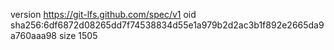 version https://git-lfs.github.com/spec/v1
oid sha256:6df6872d08265dd7f74538834d55e1a979b2d2ac3b1f892e2665da9a760aaa98
size 1505
